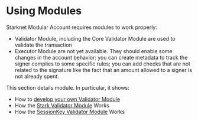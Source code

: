 # Using Modules

Starknet Modular Account requires modules to work properly:

- Validator Module, including the Core Validator Module are used to validate
  the transaction
- Executor Module are not yet available. They should enable some changes in the
  account behavior: you can create metadata to track the signer complies to
  some specific rules; you can add checks that are not related to the signature
  like the fact that an amount allowed to a signer is not already spent.

This section details module. In particular, it shows:

- How to [develop your own Validator Module](./DEVELOPING-MODULES.md)
- How the [Stark Validator Module](./STARK-VALIDATOR.md) Works
- How the [SessionKey Validator Module](./SESSIONKEY-VALIDATOR.md) Works
